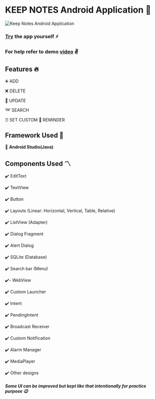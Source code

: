 # KEEP NOTES Android Application :notebook:

![Keep Notes Android Application](https://github.com/akash2099/Resources/blob/master/Keep_Notes_Android_Application/Keep_Notes_GIF.gif)

### **[Try](https://github.com/akash2099/Resources/blob/master/Keep_Notes_Android_Application/Keep_Notes.apk) the app yourself :zap:**
### **For help refer to demo [video](https://github.com/akash2099/Resources/blob/master/Keep_Notes_Android_Application/Screen_Recording_Keep_Notes.mp4) :v:**


## Features :fire:

:heavy_plus_sign: ADD

:x: DELETE

:arrows_counterclockwise: UPDATE

:loop: SEARCH

:alarm_clock: SET CUSTOM :date: REMINDER


## Framework Used :star2:

:iphone: **Android Studio(Java)**


## Components Used 〽️

:heavy_check_mark: EditText

:heavy_check_mark: TextView

:heavy_check_mark: Button

:heavy_check_mark: Layouts (Linear: Horizontal, Vertical, Table, Relative)

:heavy_check_mark: ListView (Adapter)

:heavy_check_mark: Dialog Fragment

:heavy_check_mark: Alert Dialog

:heavy_check_mark: SQLite (Database)

:heavy_check_mark: Search bar (Menu)

:heavy_check_mark:- WebView

:heavy_check_mark: Custom Launcher

:heavy_check_mark: Intent

:heavy_check_mark: PendingIntent

:heavy_check_mark: Broadcast Receiver

:heavy_check_mark: Custom Notification

:heavy_check_mark: Alarm Manager

:heavy_check_mark: MediaPlayer

:heavy_check_mark: Other designs


#### *Some UI can be improved but kept like that intentionally for practice purpose :wink:*
